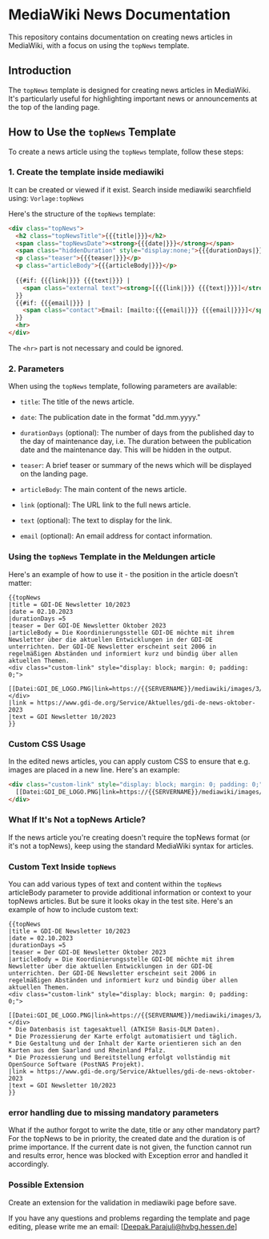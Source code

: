 # MediaWiki News Documentation

This repository contains documentation on creating news articles in MediaWiki, with a focus on using the `topNews` template.

## Introduction

The `topNews` template is designed for creating news articles in MediaWiki. It's particularly useful for highlighting important news or announcements at the top of the landing page.

## How to Use the `topNews` Template  

To create a news article using the `topNews` template, follow these steps:

### 1. Create the template inside mediawiki

It can be created or viewed if it exist. Search inside mediawiki searchfield using: `Vorlage:topNews`

Here's the structure of the `topNews` template:

```html
<div class="topNews">
  <h2 class="topNewsTitle">{{{title|}}}</h2>
  <span class="topNewsDate"><strong>{{{date|}}}</strong></span>
  <span class="hiddenDuration" style="display:none;">{{{durationDays|}}}</span>
  <p class="teaser">{{{teaser|}}}</p>
  <p class="articleBody">{{{articleBody|}}}</p>
  
  {{#if: {{{link|}}} {{{text|}}} | 
    <span class="external text"><strong>[{{{link|}}} {{{text|}}}]</strong></span>
  }}
  {{#if: {{{email|}}} | 
    <span class="contact">Email: [mailto:{{{email|}}} {{{email|}}}]</span>
  }}
  <hr>
</div>
```
The `<hr>` part is not necessary and could be ignored. 


### 2. Parameters

When using the `topNews` template, following parameters are available:

- `title`: The title of the news article.

- `date`: The publication date in the format "dd.mm.yyyy."

- `durationDays` (optional): The number of days from the published day to the day of maintenance day, i.e. The duration between the publication date and the maintenance day. This will be hidden in the output.

- `teaser`: A brief teaser or summary of the news which will be displayed on the landing page.

- `articleBody`: The main content of the news article.

- `link` (optional): The URL link to the full news article.

- `text` (optional): The text to display for the link.

- `email` (optional): An email address for contact information.

### Using the `topNews` Template in the Meldungen article

Here's an example of how to use it - the position in the article doesn’t matter:

```plaintext
{{topNews
|title = GDI-DE Newsletter 10/2023 
|date = 02.10.2023
|durationDays =5
|teaser = Der GDI-DE Newsletter Oktober 2023
|articleBody = Die Koordinierungsstelle GDI-DE möchte mit ihrem Newsletter über die aktuellen Entwicklungen in der GDI-DE unterrichten. Der GDI-DE Newsletter erscheint seit 2006 in regelmäßigen Abständen und informiert kurz und bündig über allen aktuellen Themen.
<div class="custom-link" style="display: block; margin: 0; padding: 0;">
  [[Datei:GDI_DE_LOGO.PNG|link=https://{{SERVERNAME}}/mediawiki/images/3/3d/GDI_DE_LOGO.PNG|rahmenlos|300px]]
</div>
|link = https://www.gdi-de.org/Service/Aktuelles/gdi-de-news-oktober-2023
|text = GDI Newsletter 10/2023
}} 

```

### Custom CSS Usage

In the edited news articles, you can apply custom CSS to ensure that e.g. images are placed in a new line. Here's an example:

```html
<div class="custom-link" style="display: block; margin: 0; padding: 0;">
  [[Datei:GDI_DE_LOGO.PNG|link=https://{{SERVERNAME}}/mediawiki/images/3/3d/GDI_DE_LOGO.PNG|rahmenlos|300px]]
</div>
```

### What If It's Not a topNews Article?

If the news article you're creating doesn't require the topNews format (or it's not a topNews), keep using the standard MediaWiki syntax for articles.

### Custom Text Inside `topNews`

You can add various types of text and content within the `topNews` articleBody parameter to provide additional information or context to your topNews articles. But be sure it looks okay in the test site. Here's an example of how to include custom text:

```plaintext
{{topNews
|title = GDI-DE Newsletter 10/2023 
|date = 02.10.2023
|durationDays =5
|teaser = Der GDI-DE Newsletter Oktober 2023
|articleBody = Die Koordinierungsstelle GDI-DE möchte mit ihrem Newsletter über die aktuellen Entwicklungen in der GDI-DE unterrichten. Der GDI-DE Newsletter erscheint seit 2006 in regelmäßigen Abständen und informiert kurz und bündig über allen aktuellen Themen.
<div class="custom-link" style="display: block; margin: 0; padding: 0;">
  [[Datei:GDI_DE_LOGO.PNG|link=https://{{SERVERNAME}}/mediawiki/images/3/3d/GDI_DE_LOGO.PNG|rahmenlos|300px]]
</div>
* Die Datenbasis ist tagesaktuell (ATKIS® Basis-DLM Daten).
* Die Prozessierung der Karte erfolgt automatisiert und täglich.
* Die Gestaltung und der Inhalt der Karte orientieren sich an den Karten aus dem Saarland und Rheinland Pfalz.
* Die Prozessierung und Bereitstellung erfolgt vollständig mit OpenSource Software (PostNAS Projekt).
|link = https://www.gdi-de.org/Service/Aktuelles/gdi-de-news-oktober-2023
|text = GDI Newsletter 10/2023
}} 
```
### error handling due to missing mandatory parameters
What if the author forgot to write the date, title or any other mandatory part?
For the topNews to be in priority, the created date and the duration is of prime importance. If the current date is not given, the function cannot run and results error, hence was blocked with Exception error and handled it accordingly. 

### Possible Extension
Create an extension for the validation in mediawiki page before save. 



If you have any questions and problems regarding the template and page editing, please write me an email: [Deepak.Parajuli@hvbg.hessen.de]
